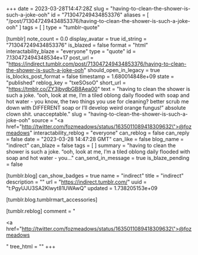 +++
date = 2023-03-28T14:47:28Z
slug = "having-to-clean-the-shower-is-such-a-joke-ooh"
id = "713047249434853376"
aliases = [ "/post/713047249434853376/having-to-clean-the-shower-is-such-a-joke-ooh" ]
tags = [ ]
type = "tumblr-quote"

[tumblr]
note_count = 0.0
display_avatar = true
id_string = "713047249434853376"
is_blazed = false
format = "html"
interactability_blaze = "everyone"
type = "quote"
id = 7.130472494348534e+17
post_url = "https://indirect.tumblr.com/post/713047249434853376/having-to-clean-the-shower-is-such-a-joke-ooh"
should_open_in_legacy = true
is_blocks_post_format = false
timestamp = 1.680014848e+09
state = "published"
reblog_key = "txeSOsoO"
short_url = "https://tmblr.co/ZY3jbydbGB8Aea00"
text = "having to clean the shower is such a joke. “ooh, look at me, I’m a tiled oblong daily flooded with soap and hot water - you know, the two things you use for cleaning? better scrub me down with DIFFERENT soap or I’ll develop weird orange fungus!” absolute clown shit. unacceptable."
slug = "having-to-clean-the-shower-is-such-a-joke-ooh"
source = "<a href=\"http://twitter.com/fozmeadows/status/1635011089418309632\">@fozmeadows</a>"
interactability_reblog = "everyone"
can_reblog = false
can_reply = false
date = "2023-03-28 14:47:28 GMT"
can_like = false
blog_name = "indirect"
can_blaze = false
tags = [ ]
summary = "having to clean the shower is such a joke. “ooh, look at me, I’m a tiled oblong daily flooded with soap and hot water - you..."
can_send_in_message = true
is_blaze_pending = false

[tumblr.blog]
can_show_badges = true
name = "indirect"
title = "indirect"
description = ""
url = "https://indirect.tumblr.com/"
uuid = "t:PgyUJU3SA2Klwyt81UWAwQ"
updated = 1.738205153e+09

[tumblr.blog.tumblrmart_accessories]

[tumblr.reblog]
comment = "<p><a href=\"http://twitter.com/fozmeadows/status/1635011089418309632\">@fozmeadows</a></p>"
tree_html = ""
+++
